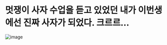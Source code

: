 # 멋쟁이 사자 수업을 듣고 있었던 내가 이번생에선 진짜 사자가 되었다. 크르르...

![image](https://user-images.githubusercontent.com/107037722/184081003-2460629c-5589-422a-9d14-8e970e16e247.png)
